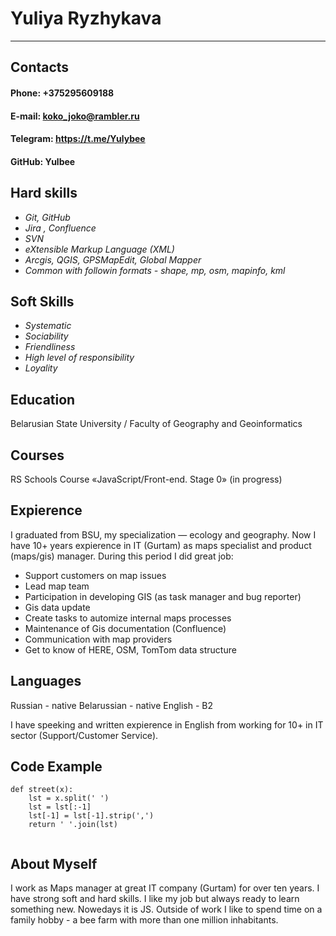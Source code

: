 # Yuliya Ryzhykava

****************************

## Contacts

#### Phone: +375295609188
#### E-mail: koko_joko@rambler.ru
#### Telegram: https://t.me/Yulybee
#### GitHub: Yulbee

## Hard skills

+ *Git, GitHub*
+ *Jira , Confluence*
+ *SVN*
+ *eXtensible Markup Language (XML)*
+ *Arcgis, QGIS, GPSMapEdit, Global Mapper*
+ *Common with followin formats - shape, mp, osm, mapinfo, kml*

## Soft Skills

 + *Systematic*
 + *Sociability*
 + *Friendliness*
 + *High level of responsibility*
 + *Loyality*

## Education

Belarusian State University / Faculty of Geography and Geoinformatics

## Courses

RS Schools Course «JavaScript/Front-end. Stage 0» (in progress)

## Expierence

I graduated from BSU, my specialization — ecology and geography. Now I have 10+ years expierence in IT (Gurtam) as maps specialist and product (maps/gis) manager.
During this period I did great job:

- Support customers on map issues
- Lead map team
- Participation in developing GIS (as task manager and bug reporter)
- Gis data update
- Create tasks to automize internal maps processes
- Maintenance of Gis documentation (Confluence)
- Communication with map providers
- Get to know of HERE, OSM, TomTom data structure

## Languages

Russian - native
Belarussian - native
English - B2

I have speeking and written expierence in English from working for 10+ in IT sector (Support/Customer Service). 

## Code Example

```
def street(x):
    lst = x.split(' ')
    lst = lst[:-1]
    lst[-1] = lst[-1].strip(',')
    return ' '.join(lst)
	
```

## About Myself
I work as Maps manager at great IT company (Gurtam) for over ten years. I have strong soft and hard skills. I like my job but always ready to learn something new. Nowedays it is JS.
Outside of work I like to spend time on a family hobby - a bee farm with more than one million inhabitants.

